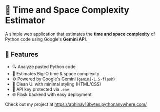 # 🧠 Time and Space Complexity Estimator

A simple web application that estimates the **time and space complexity** of Python code using Google's **Gemini API**.

## 🚀 Features

- 🔍 Analyze pasted Python code
- 🧠 Estimates Big-O time & space complexity
- ⚙️ Powered by Google's Gemini (`gemini-1.5-flash`)
- 🧾 Clean UI with minimal styling (HTML/CSS)
- 🔐 API key protected via `.env`
- 🌐 Flask backend with easy deployment

Check out my project at https://abhinav13bytes.pythonanywhere.com/
